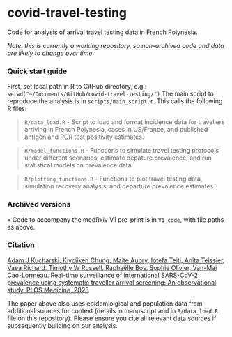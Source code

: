 # covid-travel-testing

Code for analysis of arrival travel testing data in French Polynesia.

_Note: this is currently a working repository, so non-archived code and data are likely to change over time_

### Quick start guide

First, set local path in R to GitHub directory, e.g.:
`
setwd("~/Documents/GitHub/covid-travel-testing/")
`
The main script to reproduce the analysis is in `scripts/main_script.r`. This calls the following R files:

> `R/data_load.R` - Script to load and format incidence data for travellers arriving in French Polynesia, cases in US/France, and published antigen and PCR test positivity estimates.

> `R/model_functions.R` - Functions to simulate travel testing protocols under different scenarios, estimate depature prevalence, and run statistical models on prevalence data

> `R/plotting_functions.R` - Functions to plot travel testing data, simulation recovery analysis, and departure prevalence estimates.

### Archived versions

• Code to accompany the medRxiv V1 pre-print is in `V1_code`, with file paths as above.

### Citation

[Adam J Kucharski, Kiyojiken Chung, Maite Aubry, Iotefa Teiti, Anita Teissier, Vaea Richard, Timothy W Russell, Raphaëlle Bos, Sophie Olivier, Van-Mai Cao-Lormeau. Real-time surveillance of international SARS-CoV-2 prevalence using systematic traveller arrival screening: An observational study. PLOS Medicine, 2023](https://journals.plos.org/plosmedicine/article?id=10.1371/journal.pmed.1004283)

The paper above also uses epidemiolgical and population data from additional sources for context (details in manuscript and in `R/data_load.R` file on this repository). Please ensure you cite all relevant data sources if subsequently building on our analysis.
